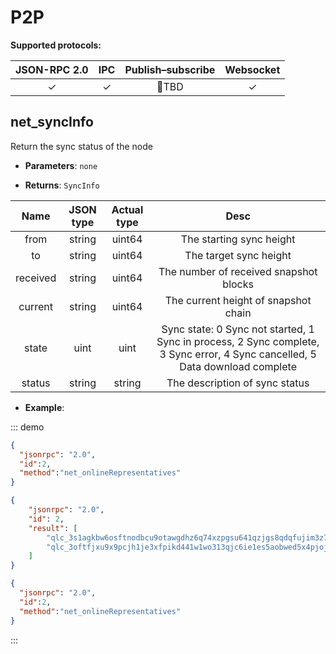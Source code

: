 # P2P

**Supported protocols:**

| JSON-RPC 2.0  | IPC | Publish–subscribe | Websocket |
|:------------:|:-----:|:-----:|:-----:|
| &#x2713; | &#x2713; | TBD |&#x2713;|

## net_syncInfo
Return the sync status of the node

- **Parameters**: `none`

- **Returns**: `SyncInfo`

| Name | JSON type | Actual type | Desc |
|:------------:|:-----------:|:-----:|:-----:|
| from | string | uint64 | The starting sync height |
| to | string | uint64| The target sync height |
| received | string | uint64 | The number of received snapshot blocks |
| current | string | uint64 | The current height of snapshot chain |
| state | uint | uint | Sync state: 0 Sync not started, 1 Sync in process, 2 Sync complete, 3 Sync error, 4 Sync cancelled, 5 Data download complete |
| status | string | string | The description of sync status |

- **Example**:

::: demo

```json tab:Request
{
  "jsonrpc": "2.0",
  "id":2,
  "method":"net_onlineRepresentatives"
}
```

```json tab:Response
{
	"jsonrpc": "2.0",
	"id": 2,
	"result": [
		"qlc_3s1agkbw6osftnodbcu9otawgdhz6q74xzpgsu641qzjgs8qdqfujim3z7ii",
		"qlc_3oftfjxu9x9pcjh1je3xfpikd441w1wo313qjc6ie1es5aobwed5x4pjojic"
	]
}
```
```json test
{
  "jsonrpc": "2.0",
  "id":2,
  "method":"net_onlineRepresentatives"
}
```
:::
